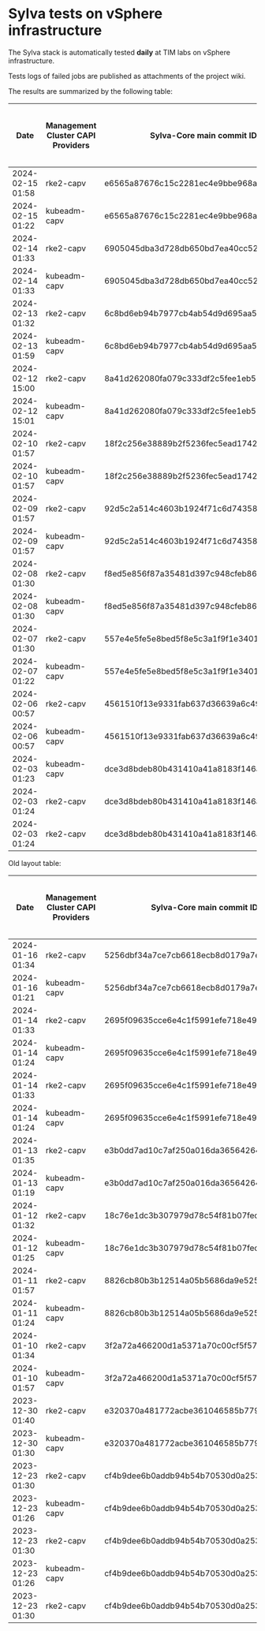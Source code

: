 # Sylva tests on vSphere infrastructure

The Sylva stack is automatically tested **daily** at TIM labs on vSphere infrastructure.

Tests logs of failed jobs are published as attachments of the project wiki.

The results are summarized by the following table:

| Date                      | Management Cluster CAPI Providers | Sylva-Core main commit ID        | Management cluster result                    | Workload cluster result              | Test logs (only for failed tests) |
|---------------------------|-----------------------------------|----------------------------------|----------------------------------------------|--------------------------------------|-----------------------------------|
|2024-02-15 01:58|rke2-capv|e6565a87676c15c2281ec4e9bbe968adf417a7fd|:x:|N/A|[link](https://gitlab.com/sylva-projects/sylva-core/-/wikis/uploads/7340a52818a41e0cc54650158681b865/capv-logs.gz)|
|2024-02-15 01:22|kubeadm-capv|e6565a87676c15c2281ec4e9bbe968adf417a7fd|:white_check_mark:|:white_check_mark:|[link](https://gitlab.com/sylva-projects/sylva-core/-/wikis/uploads/7340a52818a41e0cc54650158681b865/capv-logs.gz)|
|2024-02-14 01:33|rke2-capv|6905045dba3d728db650bd7ea40cc529af65fe05|:x:|N/A|[link](https://gitlab.com/sylva-projects/sylva-core/-/wikis/uploads/90da2c6c7fc7bac76acf22e1879a1f21/capv-logs.gz)|
|2024-02-14 01:33|kubeadm-capv|6905045dba3d728db650bd7ea40cc529af65fe05|:x:|N/A|[link](https://gitlab.com/sylva-projects/sylva-core/-/wikis/uploads/90da2c6c7fc7bac76acf22e1879a1f21/capv-logs.gz)|
|2024-02-13 01:32|rke2-capv|6c8bd6eb94b7977cb4ab54d9d695aa50d4dc80a1|:white_check_mark:|:white_check_mark:|[link](https://gitlab.com/sylva-projects/sylva-core/-/wikis/uploads/75ca427cea1519f393a4a2c5e5837a9a/capv-logs.gz)|
|2024-02-13 01:59|kubeadm-capv|6c8bd6eb94b7977cb4ab54d9d695aa50d4dc80a1|:x:|N/A|[link](https://gitlab.com/sylva-projects/sylva-core/-/wikis/uploads/75ca427cea1519f393a4a2c5e5837a9a/capv-logs.gz)|
|2024-02-12 15:00|rke2-capv|8a41d262080fa079c333df2c5fee1eb585f5b161|:white_check_mark:|:white_check_mark:||
|2024-02-12 15:01|kubeadm-capv|8a41d262080fa079c333df2c5fee1eb585f5b161|:white_check_mark:|:white_check_mark:||
|2024-02-10 01:57|rke2-capv|18f2c256e38889b2f5236fec5ead1742a95e56a9|:x:|N/A|[link](https://gitlab.com/sylva-projects/sylva-core/-/wikis/uploads/a54a7f26933eb694096f68497b0b3a35/capv-logs.gz)|
|2024-02-10 01:57|kubeadm-capv|18f2c256e38889b2f5236fec5ead1742a95e56a9|:x:|N/A|[link](https://gitlab.com/sylva-projects/sylva-core/-/wikis/uploads/a54a7f26933eb694096f68497b0b3a35/capv-logs.gz)|
|2024-02-09 01:57|rke2-capv|92d5c2a514c4603b1924f71c6d7435886a9b6170|:x:|N/A|[link](https://gitlab.com/sylva-projects/sylva-core/-/wikis/uploads/2d4b6fa8c2803afabe5aeb81f850feda/capv-logs.gz)|
|2024-02-09 01:57|kubeadm-capv|92d5c2a514c4603b1924f71c6d7435886a9b6170|:x:|N/A|[link](https://gitlab.com/sylva-projects/sylva-core/-/wikis/uploads/2d4b6fa8c2803afabe5aeb81f850feda/capv-logs.gz)|
|2024-02-08 01:30|rke2-capv|f8ed5e856f87a35481d397c948cfeb8612e6e8a2|:x:|N/A|[link](https://gitlab.com/sylva-projects/sylva-core/-/wikis/uploads/7614ed7daaff4447c5cc6e03a858ad0e/capv-logs.gz)|
|2024-02-08 01:30|kubeadm-capv|f8ed5e856f87a35481d397c948cfeb8612e6e8a2|:x:|N/A|[link](https://gitlab.com/sylva-projects/sylva-core/-/wikis/uploads/7614ed7daaff4447c5cc6e03a858ad0e/capv-logs.gz)|
|2024-02-07 01:30|rke2-capv|557e4e5fe5e8bed5f8e5c3a1f9f1e340132a9719|:x:|N/A|[link](https://gitlab.com/sylva-projects/sylva-core/-/wikis/uploads/fd74787d4296c0c88a93f398411bc714/capv-logs.gz)|
|2024-02-07 01:22|kubeadm-capv|557e4e5fe5e8bed5f8e5c3a1f9f1e340132a9719|:white_check_mark:|:x:|[link](https://gitlab.com/sylva-projects/sylva-core/-/wikis/uploads/fd74787d4296c0c88a93f398411bc714/capv-logs.gz)|
|2024-02-06 00:57|rke2-capv|4561510f13e9331fab637d36639a6c49e086f505|:x:|N/A|[link](https://gitlab.com/sylva-projects/sylva-core/-/wikis/uploads/5dcdfa9d00ab9ccfa53997a1e800baf5/capv-logs.gz)|
|2024-02-06 00:57|kubeadm-capv|4561510f13e9331fab637d36639a6c49e086f505|:x:|N/A|[link](https://gitlab.com/sylva-projects/sylva-core/-/wikis/uploads/5dcdfa9d00ab9ccfa53997a1e800baf5/capv-logs.gz)|
|2024-02-03 01:23|kubeadm-capv|dce3d8bdeb80b431410a41a8183f146a0fd4ae24|:white_check_mark:|:white_check_mark:||
|2024-02-03 01:24|rke2-capv|dce3d8bdeb80b431410a41a8183f146a0fd4ae24|:white_check_mark:|:white_check_mark:||
|2024-02-03 01:24|rke2-capv|dce3d8bdeb80b431410a41a8183f146a0fd4ae24|:white_check_mark:|:white_check_mark:||

Old layout table:

| Date                      | Management Cluster CAPI Providers | Sylva-Core main commit ID        | Result                                       | Test logs (only for failed tests) |
|---------------------------|-----------------------------------|----------------------------------|----------------------------------------------|-----------------------------------|
|2024-01-16 01:34|rke2-capv|5256dbf34a7ce7cb6618ecb8d0179a7eae5fbd46|:white_check_mark: success||
|2024-01-16 01:21|kubeadm-capv|5256dbf34a7ce7cb6618ecb8d0179a7eae5fbd46|:white_check_mark: success||
|2024-01-14 01:33|rke2-capv|2695f09635cce6e4c1f5991efe718e497702f32b|:white_check_mark: success||
|2024-01-14 01:24|kubeadm-capv|2695f09635cce6e4c1f5991efe718e497702f32b|:white_check_mark: success||
|2024-01-14 01:33|rke2-capv|2695f09635cce6e4c1f5991efe718e497702f32b|:white_check_mark: success||
|2024-01-14 01:24|kubeadm-capv|2695f09635cce6e4c1f5991efe718e497702f32b|:white_check_mark: success||
|2024-01-13 01:35|rke2-capv|e3b0dd7ad10c7af250a016da36564264287586bf|:white_check_mark: success||
|2024-01-13 01:19|kubeadm-capv|e3b0dd7ad10c7af250a016da36564264287586bf|:white_check_mark: success||
|2024-01-12 01:32|rke2-capv|18c76e1dc3b307979d78c54f81b07fec0d80d511|:white_check_mark: success||
|2024-01-12 01:25|kubeadm-capv|18c76e1dc3b307979d78c54f81b07fec0d80d511|:white_check_mark: success||
|2024-01-11 01:57|rke2-capv|8826cb80b3b12514a05b5686da9e52505c577704|:x: failed|[link](https://gitlab.com/sylva-projects/sylva-core/-/wikis/uploads/f8332c73b645753fb674c6ec8d7eeabf/capv-logs.gz)|
|2024-01-11 01:24|kubeadm-capv|8826cb80b3b12514a05b5686da9e52505c577704|:white_check_mark: success||
|2024-01-10 01:34|rke2-capv|3f2a72a466200d1a5371a70c00cf5f57d35b73fe|:white_check_mark: success||
|2024-01-10 01:57|kubeadm-capv|3f2a72a466200d1a5371a70c00cf5f57d35b73fe|:x: failed|[link](https://gitlab.com/sylva-projects/sylva-core/-/wikis/uploads/8138bd7fc116d62d656f66aab4c677ac/capv-logs.gz)|
|2023-12-30 01:40|rke2-capv|e320370a481772acbe361046585b779bc4c772fe|:x: failed|[link](https://gitlab.com/sylva-projects/sylva-core/-/wikis/uploads/17d4ffbdc8036903ad000196987782ea/capv-logs.gz)|
|2023-12-30 01:30|kubeadm-capv|e320370a481772acbe361046585b779bc4c772fe|:x: failed|[link](https://gitlab.com/sylva-projects/sylva-core/-/wikis/uploads/17d4ffbdc8036903ad000196987782ea/capv-logs.gz)|
|2023-12-23 01:30|rke2-capv|cf4b9dee6b0addb94b54b70530d0a25365ba937e|:x: failed|[link](https://gitlab.com/sylva-projects/sylva-core/-/wikis/uploads/758ab1ecc725e797a06261c62cc77788/capv-logs.gz)|
|2023-12-23 01:26|kubeadm-capv|cf4b9dee6b0addb94b54b70530d0a25365ba937e|:white_check_mark: success||
|2023-12-23 01:30|rke2-capv|cf4b9dee6b0addb94b54b70530d0a25365ba937e|:x: failed|[link](https://gitlab.com/sylva-projects/sylva-core/-/wikis/uploads/d3bb7c8c3be36d81a9f9930f81189f56/capv-logs.gz)|
|2023-12-23 01:26|kubeadm-capv|cf4b9dee6b0addb94b54b70530d0a25365ba937e|:white_check_mark: success||
|2023-12-23 01:30|rke2-capv|cf4b9dee6b0addb94b54b70530d0a25365ba937e|:x: failed|[link](https://gitlab.com/sylva-projects/sylva-core/-/wikis/uploads/6e58c059b348d378ad25155a7f3ed1c8/capv-logs.gz)|

